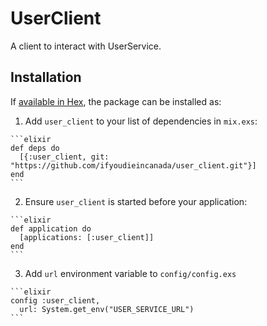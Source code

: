 # UserClient

A client to interact with UserService.

## Installation

If [available in Hex](https://hex.pm/docs/publish), the package can be installed as:

  1. Add `user_client` to your list of dependencies in `mix.exs`:

    ```elixir
    def deps do
      [{:user_client, git: "https://github.com/ifyoudieincanada/user_client.git"}]
    end
    ```

  2. Ensure `user_client` is started before your application:

    ```elixir
    def application do
      [applications: [:user_client]]
    end
    ```

  3. Add `url` environment variable to `config/config.exs`

    ```elixir
    config :user_client,
      url: System.get_env("USER_SERVICE_URL")
    ```
